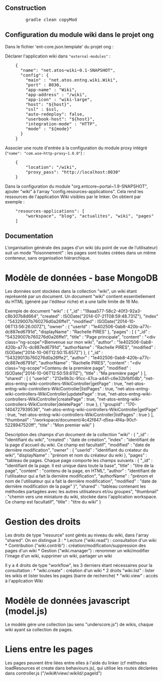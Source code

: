 ## Construction

<pre>
		gradle clean copyMod
</pre>


## Configuration du module wiki dans le projet ong

Dans le fichier 'ent-core.json.template' du projet ong :

Déclarer l'application wiki dans `"external-modules"` :
<pre>
    {
      "name": "net.atos~wiki~0.1-SNAPSHOT",
      "config": {
        "main" : "net.atos.entng.wiki.Wiki",
        "port" : 8030,
        "app-name" : "Wiki",
        "app-address" : "/wiki",
        "app-icon" : "wiki-large",
        "host": "${host}",
        "ssl" : $ssl,
        "auto-redeploy": false,
        "userbook-host": "${host}",
        "integration-mode" : "HTTP",
        "mode" : "${mode}"
      }
    }
</pre>

Associer une route d'entrée à la configuration du module proxy intégré (`"name": "com.wse~http-proxy~1.0.0"`) :
<pre>
	{
		"location": "/wiki",
		"proxy_pass": "http://localhost:8030"
	}
</pre>

Dans la configuration du module "org.entcore~portal~1.9-SNAPSHOT", ajouter "wiki" à l'array "config.resources-applications".
Cela rend les ressources de l'application Wiki visibles par le linker.
On obtient par exemple :
<pre>
	"resources-applications": [
      	"workspace", "blog", "actualites", "wiki", "pages"
    ]
</pre>


## Documentation
L’organisation générale des pages d'un wiki (du point de vue de l’utilisateur) suit un mode “foisonnement" : les pages sont toutes créées dans un même conteneur, sans organisation hiérarchique.

# Modèle de données - base MongoDB
Les données sont stockées dans la collection "wiki", un wiki étant représenté par un document. 
Un document "wiki" contient essentiellement du HTML (généré par l'éditeur riche) et a une taille limite de 16 Mo.

Exemple de document "wiki" :
	{
		"_id" : "19aaa577-58c2-40f3-92a3-c8b307b8d664",
		"created" : ISODate("2014-07-21T08:59:48.731Z"),
		"index" : "54329007b760276d0a26ffe1",
		"modified" : ISODate("2014-10-06T13:56:26.007Z"),
		"owner" : {
			"userId" : "1e402506-0ab8-420b-a77c-dc887ed6791d",
			"displayName" : "Rachelle PIRES"
		},
		"pages" : [
			{
				"_id" : "54329007b760276d0a26ffe1",
				"title" : "Page principale",
				"content" : "<div class=\"ng-scope\">Bienvenue sur mon wiki</div>",
				"author" : "1e402506-0ab8-420b-a77c-dc887ed6791d",
				"authorName" : "Rachelle PIRES",
				"modified" : ISODate("2014-10-06T12:50:15.657Z")
			},
			{
				"_id" : "54329013b760276d0a26ffe2",
				"author" : "1e402506-0ab8-420b-a77c-dc887ed6791d",
				"authorName" : "Rachelle PIRES",
				"content" : "<div class=\"ng-scope\">Contenu de la première page</div>",
				"modified" : ISODate("2014-10-06T12:50:59.611Z"),
				"title" : "Ma première page"
			}
		],
		"shared" : [
			{
				"userId" : "212e9b3c-91cc-47ca-a441-c6e32b1bf04b",
				"net-atos-entng-wiki-controllers-WikiController|getPage" : true,
				"net-atos-entng-wiki-controllers-WikiController|listPages" : true,
				"net-atos-entng-wiki-controllers-WikiController|updatePage" : true,
				"net-atos-entng-wiki-controllers-WikiController|createPage" : true,
				"net-atos-entng-wiki-controllers-WikiController|deletePage" : true
			},
			{
				"groupId" : "170-1404727939536",
				"net-atos-entng-wiki-controllers-WikiController|getPage" : true,
				"net-atos-entng-wiki-controllers-WikiController|listPages" : true
			}
		],
		"thumbnail" : "/workspace/document/4c42f847-d5ea-4f4a-90cf-5228947520ff",
		"title" : "Mon premier wiki"
	}

Description des champs d'un document de la collection "wiki" :
	{
		"_id" : "identifiant du wiki",
		"created" : "date de création",
		"index" : "identifiant de la page d'accueil du wiki. Ce champ est facultatif",
		"modified" : "date de dernière modification",
		"owner" : {
			"userId" : "identifiant du créateur du wiki",
			"displayName" : "prénom et nom du créateur du wiki
		},
		"pages" : "tableau de pages. Chaque page comporte les champs suivants :
			{
				"_id" : "identifiant de la page. Il est unique dans toute la base",
				"title" : "titre de la page",
				"content" : "contenu de la page, en HTML",
				"author" : "identifiant de l'utilisateur qui a fait la dernière modification",
				"authorName" : "prénom et nom de l'utilisateur qui a fait la dernière modification",
				"modified" : "date de dernière modification de la page"
			}",
		"shared" : "tableau contenant les méthodes partagées avec les autres utilisateurs et/ou groupes",
		"thumbnail" : "chemin vers une miniature du wiki, stockée dans l'application workspace. Ce champ est facultatif",
		"title" : "titre du wiki"
	}

# Gestion des droits
Les droits de type "resource" sont gérés au niveau du wiki, dans l'array "shared".
On en distingue 3 :
	* Lecture ("wiki.read") : consultation d'un wiki
	* Contribution ("wiki.contrib") : création/modification/suppression des pages d'un wiki
	* Gestion ("wiki.manager") : renommer un wiki/modifier l'image d'un wiki, supprimer un wiki, partager un wiki

Il y a 4 droits de type "workflow", les 3 derniers étant nécessaires pour la consultation :
	* "wiki.create" : création d'un wiki
	* 2 droits "wiki.list" : lister les wikis et lister toutes les pages (barre de recherche)
	* "wiki.view" : accès à l'application Wiki


# Modèle de données javascript (model.js)
Le modèle gère une collection (au sens "underscore.js") de wikis, chaque wiki ayant sa collection de pages.

# Liens entre les pages
Les pages peuvent être liées entre elles à l'aide du linker (cf méthodes loadResources et create dans behaviours.js), qui utilise les routes déclarées dans controller.js ("/wiki#/view/:wikiId/:pageId")